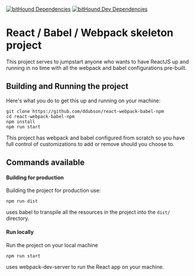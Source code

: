 [![bitHound Dependencies](https://www.bithound.io/github/ddubson/react-webpack-babel-npm/badges/dependencies.svg)](https://www.bithound.io/github/ddubson/react-webpack-babel-npm/master/dependencies/npm)
[![bitHound Dev Dependencies](https://www.bithound.io/github/ddubson/react-webpack-babel-npm/badges/devDependencies.svg)](https://www.bithound.io/github/ddubson/react-webpack-babel-npm/master/dependencies/npm)

# React / Babel / Webpack skeleton project

This project serves to jumpstart anyone who wants to have ReactJS up and running in no time with all the webpack and babel configurations pre-built.

## Building and Running the project

Here's what you do to get this up and running on your machine:

```
git clone https://github.com/ddubson/react-webpack-babel-npm
cd react-webpack-babel-npm
npm install
npm run start
```

This project has webpack and babel configured from scratch so you have full control of customizations to add or remove should you choose to.

## Commands available

#### Building for production

Building the project for production use:

`npm run dist`

uses babel to transpile all the resources in the project into the `dist/` directory.

#### Run locally

Run the project on your local machine

`npm run start`

uses webpack-dev-server to run the React app on your machine.
